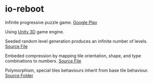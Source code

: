 # io-reboot
Infinite progressive puzzle game. [Google Play](https://play.google.com/store/apps/details?id=omarchehab.io)

Using [Unity 3D](https://unity3d.com/) game engine.

Seeded random level generation produces an infinite number of levels. [Source File](https://github.com/omarchehab98/io-reboot/blob/master/Assets/Scripts/Managers/LevelManager.cs)

Embeded compression by mapping tile orientation, shape, and type combinations to numbers. [Source File](https://github.com/omarchehab98/io-reboot/blob/master/Assets/Scripts/Data/Compression.cs)

Polymorphism, special tiles behaviours inherit from base tile behaviour. [Source Folder](https://github.com/omarchehab98/io-reboot/tree/master/Assets/Scripts/Behaviours/Channels)
